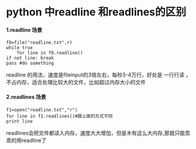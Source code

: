 # python 中readline 和readlines的区别

#### 1.readline 场景

    
    
    f0=file("readline.txt",r)
    while true
        for line in f0.readline()
    if not line: break
    pass #do something

readline 的用法，速度是fileinput的3倍左右，每秒3-4万行，好处是 一行行读 ，不占内存，适合处理比较大的文件，比如超过内存大小的文件

#### 2.readlines 场景

    
    
    f1=open("readline.txt","r")
    for line in f1.readlines()#跟上面的方式不同
    print line

readlines会把文件都读入内存，速度大大增加，但是木有这么大内存,那就只能乖乖的用readline了

  

